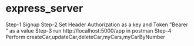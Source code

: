 # express_server
Step-1 Signup
Step-2 Set Header Authorization as a key and Token "Bearer <token generated time of signup>" as a value
Step-3 run http://localhost:5000/app in postman
Step-4 Perform createCar,updateCar,deleteCar,myCars,myCarByNumber


